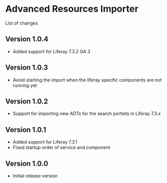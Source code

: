 Advanced Resources Importer
===========================

List of changes

Version 1.0.4
-------------
* Added support for Liferay 7.3.2 GA 3

Version 1.0.3
-------------
* Avoid starting the import when the liferay specific components are not running yet

Version 1.0.2
-------------
* Support for importing new ADTs for the search portlets in Liferay 7.3.x

Version 1.0.1
-------------
* Added support for Liferay 7.3.1
* Fixed startup order of service and component

Version 1.0.0
-------------
* Initial release version